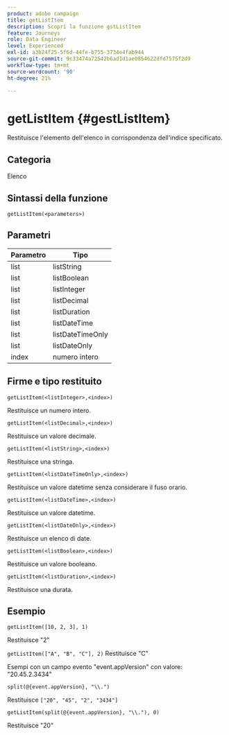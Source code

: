 ```yaml
---
product: adobe campaign
title: getListItem
description: Scopri la funzione gstListItem
feature: Journeys
role: Data Engineer
level: Experienced
exl-id: a3b24f25-5f6d-44fe-b755-3734e4fab944
source-git-commit: 9c33474a72542b6ad1d1ae0854622dfd7575f2d9
workflow-type: tm+mt
source-wordcount: '90'
ht-degree: 21%

---
```


# getListItem {#gestListItem}

Restituisce l&#39;elemento dell&#39;elenco in corrispondenza dell&#39;indice specificato.

## Categoria

Elenco

## Sintassi della funzione

`getListItem(<parameters>)`

## Parametri

| Parametro | Tipo |
|-----------|------------------|
| list | listString |
| list | listBoolean |
| list | listInteger |
| list | listDecimal |
| list | listDuration |
| list | listDateTime |
| list | listDateTimeOnly |
| list | listDateOnly |
| index | numero intero |

## Firme e tipo restituito

`getListItem(<listInteger>,<index>)`

Restituisce un numero intero.

`getListItem(<listDecimal>,<index>)`

Restituisce un valore decimale.

`getListItem(<listString>,<index>)`

Restituisce una stringa.

`getListItem(<listDateTimeOnly>,<index>)`

Restituisce un valore datetime senza considerare il fuso orario.

`getListItem(<listDateTime>,<index>)`

Restituisce un valore datetime.

`getListItem(<listDateOnly>,<index>)`

Restituisce un elenco di date.

`getListItem(<listBoolean>,<index>)`

Restituisce un valore booleano.

`getListItem(<listDuration>,<index>)`

Restituisce una durata.

## Esempio

`getListItem([10, 2, 3], 1)`

Restituisce &quot;2&quot;

`getListItem(["A", "B", "C"], 2)`
Restituisce &quot;C&quot;

Esempi con un campo evento &quot;event.appVersion&quot; con valore: &quot;20.45.2.3434&quot;

`split(@{event.appVersion}, "\\.")`

Restituisce `["20", "45", "2", "3434"]`

`getListItem(split(@{event.appVersion}, "\\."), 0)`

Restituisce &quot;20&quot;
